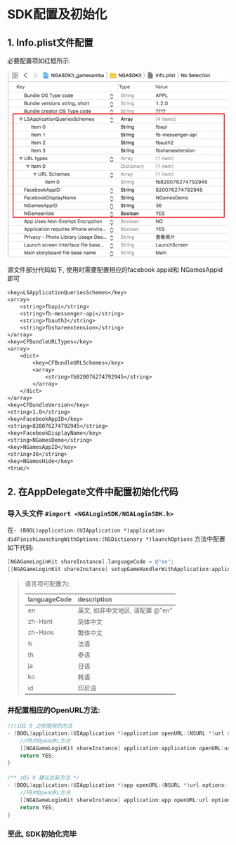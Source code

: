 # SDK配置及初始化

## 1. Info.plist文件配置

必要配置项如红框所示:

![](../../.gitbook/assets/snipaste_2018-05-03_12-02-03.png)

源文件部分代码如下, 使用时需要配置相应的facebook appid和 NGamesAppid即可

```markup
<key>LSApplicationQueriesSchemes</key>
<array>
    <string>fbapi</string>
    <string>fb-messenger-api</string>
    <string>fbauth2</string>
    <string>fbshareextension</string>
</array>
<key>CFBundleURLTypes</key>
<array>
    <dict>
        <key>CFBundleURLSchemes</key>
        <array>
            <string>fb820076274792945</string>
        </array>
    </dict>
</array>
<key>CFBundleVersion</key>
<string>1.0</string>
<key>FacebookAppID</key>
<string>820076274792945</string>
<key>FacebookDisplayName</key>
<string>NGamesDemo</string>
<key>NGamesAppID</key>
<string>36</string>
<key>NGamesHide</key>
<true/>
```

## 2. 在AppDelegate文件中配置初始化代码

### 导入头文件 `#import <NGALoginSDK/NGALoginSDK.h>`

在`- (BOOL)application:(UIApplication *)application didFinishLaunchingWithOptions:(NSDictionary *)launchOptions` 方法中配置如下代码:

```objectivec
[NGAGameLoginKit shareInstance].languageCode = @"en";
[[NGAGameLoginKit shareInstance] setupGameHandlerWithApplication:application LaunchingWithOptions:launchOptions];
```

> 语言项可配置为:
>
> | languageCode | description |
> | :--- | :--- |
> | en | 英文, 如非中文地区, 请配置 @"en" |
> | zh-Hant | 简体中文 |
> | zh-Hans | 繁体中文 |
> | fr | 法语 |
> | th | 泰语 |
> | ja | 日语 |
> | ko | 韩语 |
> | id | 印尼语 |

### 并配置相应的OpenURL方法:

```objectivec
///iOS 9 之前使用的方法
- (BOOL)application:(UIApplication *)application openURL:(NSURL *)url sourceApplication:(NSString *)sourceApplication annotation:(id)annotation {
    //FB的OpenURL方法
    [[NGAGameLoginKit shareInstance] application:application openURL:url sourceApplication:sourceApplication annotation:annotation];
    return YES;
}

/** iOS 9 建议此新方法 */
- (BOOL)application:(UIApplication *)app openURL:(NSURL *)url options:(NSDictionary<UIApplicationOpenURLOptionsKey,id> *)options{
    //FB的OpenURL方法
    [[NGAGameLoginKit shareInstance] application:app openURL:url options:options];
    return YES;
}
```

### 至此, SDK初始化完毕


